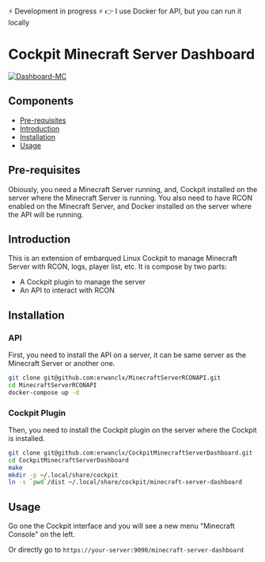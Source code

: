 ⚡ Development in progress ⚡
👉 I use Docker for API, but you can run it locally

# Cockpit Minecraft Server Dashboard

<a href="https://ibb.co/XCVPPB8"><img src="https://i.ibb.co/nLRyy2C/Dashboard-MC.png" alt="Dashboard-MC" border="0"></a>

## Components
- [Pre-requisites](#pre-requisites)
- [Introduction](#introduction)
- [Installation](#installation)
- [Usage](#usage)

## Pre-requisites

Obiously, you need a Minecraft Server running, and, Cockpit installed on the server where the Minecraft Server is running.
You also need to have RCON enabled on the Minecraft Server, and Docker installed on the server where the API will be running.

## Introduction
This is an extension of embarqued Linux Cockpit to manage Minecraft Server with RCON, logs, player list, etc.
It is compose by two parts:
- A Cockpit plugin to manage the server
- An API to interact with RCON

## Installation 

### API

First, you need to install the API on a server, it can be same server as the Minecraft Server or another one.
```bash
git clone git@github.com:erwanclx/MinecraftServerRCONAPI.git
cd MinecraftServerRCONAPI
docker-compose up -d
```

### Cockpit Plugin

Then, you need to install the Cockpit plugin on the server where the Cockpit is installed.
```bash
git clone git@github.com:erwanclx/CockpitMinecraftServerDashboard.git
cd CockpitMinecraftServerDashboard
make
mkdir -p ~/.local/share/cockpit
ln -s `pwd`/dist ~/.local/share/cockpit/minecraft-server-dashboard
```

## Usage

Go one the Cockpit interface and you will see a new menu "Minecraft Console" on the left.

Or directly go to
```https://your-server:9090/minecraft-server-dashboard```

